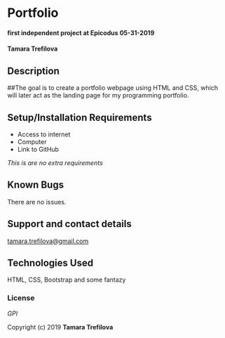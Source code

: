 # Portfolio

#### first independent project at Epicodus 05-31-2019

#### Tamara Trefilova

## Description

##The goal is  to create a portfolio webpage using HTML and CSS, which will later act as the landing page for my programming portfolio.

## Setup/Installation Requirements

* Access to internet
* Computer
* Link to GitHub


_This is are no extra requirements_

## Known Bugs

There are no issues.

## Support and contact details

tamara.trefilova@gmail.com

## Technologies Used

HTML, CSS, Bootstrap and some fantazy

### License

*GPI*

Copyright (c) 2019 **Tamara Trefilova**
